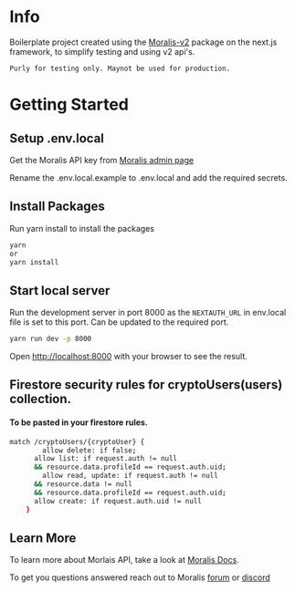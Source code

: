 # Info

Boilerplate project created using the [Moralis-v2](https://moralis.io/) package on the next.js framework, to simplify testing and using v2 api's.

`Purly for testing only. Maynot be used for production.`

# Getting Started

## Setup .env.local

Get the Moralis API key from [Moralis admin page](https://admin.moralis.io/web3apis)

Rename the .env.local.example to .env.local and add the required secrets.

## Install Packages

Run yarn install to install the packages

```bash
yarn
or
yarn install
```

## Start local server

Run the development server in port 8000 as the `NEXTAUTH_URL` in env.local file is set to this port. Can be updated to the required port.

```bash
yarn run dev -p 8000
```

Open [http://localhost:8000](http://localhost:8000) with your browser to see the result.

## Firestore security rules for cryptoUsers(users) collection.

#### To be pasted in your firestore rules.

```bash
match /cryptoUsers/{cryptoUser} {
    	allow delete: if false;
      allow list: if request.auth != null
      && resource.data.profileId == request.auth.uid;
  		allow read, update: if request.auth != null
      && resource.data != null
      && resource.data.profileId == request.auth.uid;
      allow create: if request.auth.uid != null
  	}

```

## Learn More

To learn more about Morlais API, take a look at [Moralis Docs](https://docs.moralis.io/moralis-dapp/solana-api).

To get you questions answered reach out to Moralis [forum](https://forum.moralis.io/) or [discord](https://moralis.io/joindiscord/)
